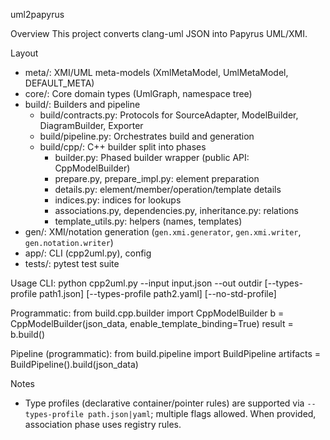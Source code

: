 uml2papyrus

Overview
This project converts clang-uml JSON into Papyrus UML/XMI. 

Layout
- meta/: XMI/UML meta-models (XmlMetaModel, UmlMetaModel, DEFAULT_META)
- core/: Core domain types (UmlGraph, namespace tree)
- build/: Builders and pipeline
  - build/contracts.py: Protocols for SourceAdapter, ModelBuilder, DiagramBuilder, Exporter
  - build/pipeline.py: Orchestrates build and generation
  - build/cpp/: C++ builder split into phases
    - builder.py: Phased builder wrapper (public API: CppModelBuilder)
    - prepare.py, prepare_impl.py: element preparation
    - details.py: element/member/operation/template details
    - indices.py: indices for lookups
    - associations.py, dependencies.py, inheritance.py: relations
    - template_utils.py: helpers (names, templates)
- gen/: XMI/notation generation (`gen.xmi.generator`, `gen.xmi.writer`, `gen.notation.writer`)
- app/: CLI (cpp2uml.py), config
- tests/: pytest test suite

Usage
CLI:
python cpp2uml.py --input input.json --out outdir [--types-profile path1.json] [--types-profile path2.yaml] [--no-std-profile]

Programmatic:
from build.cpp.builder import CppModelBuilder
b = CppModelBuilder(json_data, enable_template_binding=True)
result = b.build()

Pipeline (programmatic):
from build.pipeline import BuildPipeline
artifacts = BuildPipeline().build(json_data)

Notes
- Type profiles (declarative container/pointer rules) are supported via `--types-profile path.json|yaml`; multiple flags allowed. When provided, association phase uses registry rules.


